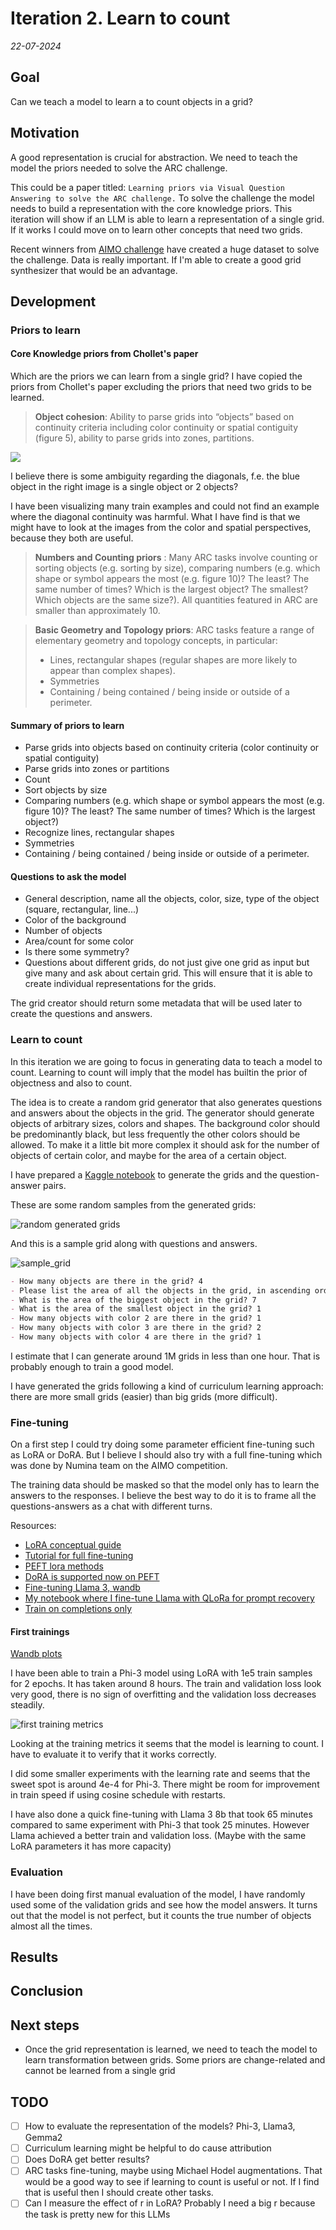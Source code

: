# Iteration 2. Learn to count

_22-07-2024_

## Goal

Can we teach a model to learn a to count objects in a grid?

## Motivation

A good representation is crucial for abstraction. We need to teach the model
the priors needed to solve the ARC challenge.

This could be a paper titled: `Learning priors via Visual Question Answering to solve the ARC challenge.`
To solve the challenge the model needs to build a representation with the core knowledge priors.
This iteration will show if an LLM is able to learn a representation of a single grid. If it works
I could move on to learn other concepts that need two grids.

Recent winners from [AIMO challenge](https://www.kaggle.com/competitions/ai-mathematical-olympiad-prize/discussion/519303) have created a huge dataset to solve the challenge. Data is really
important. If I'm able to create a good grid synthesizer that would be an advantage.

## Development

### Priors to learn

#### Core Knowledge priors from Chollet's paper

Which are the priors we can learn from a single grid? I have copied the priors from Chollet's paper
excluding the priors that need two grids to be learned.

> **Object cohesion**: Ability to parse grids into “objects” based on continuity criteria including color continuity or spatial contiguity (figure 5), ability to parse grids into zones, partitions.

![](res/2024-07-01-09-13-14.png)

I believe there is some ambiguity regarding the diagonals, f.e. the blue object in the right image is a single object or 2 objects?

I have been visualizing many train examples and could not find an example where the diagonal continuity was
harmful. What I have find is that we might have to look at the images from the color and spatial perspectives, because they both are useful.

> **Numbers and Counting priors** : Many ARC tasks involve counting or sorting objects (e.g. sorting by size), comparing numbers (e.g. which shape or symbol appears the most (e.g. figure 10)? The least? The same number of times? Which is the largest object? The smallest? Which objects are the same size?). All quantities featured in ARC are smaller than approximately 10.

<!--- --->

> **Basic Geometry and Topology priors**: ARC tasks feature a range of elementary geometry and topology concepts, in particular:
>
> - Lines, rectangular shapes (regular shapes are more likely to appear than complex shapes).
> - Symmetries
> - Containing / being contained / being inside or outside of a perimeter.

#### Summary of priors to learn

- Parse grids into objects based on continuity criteria (color continuity or spatial contiguity)
- Parse grids into zones or partitions
- Count
- Sort objects by size
- Comparing numbers (e.g. which shape or symbol appears the most (e.g. figure 10)? The least? The same number of times? Which is the largest object?)
- Recognize lines, rectangular shapes
- Symmetries
- Containing / being contained / being inside or outside of a perimeter.

#### Questions to ask the model

- General description, name all the objects, color, size, type of the object (square, rectangular, line...)
- Color of the background
- Number of objects
- Area/count for some color
- Is there some symmetry?
- Questions about different grids, do not just give one grid as input but give many and ask about certain grid. This will ensure that it is able to create individual representations for the grids.

The grid creator should return some metadata that will be used later to create the questions and answers.

### Learn to count

In this iteration we are going to focus in generating data to teach a model to count. Learning to count
will imply that the model has builtin the prior of objectness and also to count.

The idea is to create a random grid generator that also generates questions and answers about the objects
in the grid. The generator should generate objects of arbitrary sizes, colors and shapes. The background color should
be predominantly black, but less frequently the other colors should be allowed. To make it a little bit
more complex it should ask for the number of objects of certain color, and maybe for the area of a certain object.

I have prepared a [Kaggle notebook](https://www.kaggle.com/code/ironbar/learn-to-count) to generate the grids and the question-answer pairs.

These are some random samples from the generated grids:

![random generated grids](res/2024-07-24-12-00-23.png)

And this is a sample grid along with questions and answers.

![sample_grid](res/2024-07-24-12-01-11.png)

```markdown
- How many objects are there in the grid? 4
- Please list the area of all the objects in the grid, in ascending order and separated by commas 1, 1, 7, 7
- What is the area of the biggest object in the grid? 7
- What is the area of the smallest object in the grid? 1
- How many objects with color 2 are there in the grid? 1
- How many objects with color 3 are there in the grid? 2
- How many objects with color 4 are there in the grid? 1
```

I estimate that I can generate around 1M grids in less than one hour. That is probably enough to train a good model.

I have generated the grids following a kind of curriculum learning approach: there are more small grids (easier) than big grids (more difficult).

### Fine-tuning

On a first step I could try doing some parameter efficient fine-tuning such as LoRA or DoRA.
But I believe I should also try with a full fine-tuning which was done by Numina team
on the AIMO competition.

The training data should be masked so that the model only has to learn the answers to the responses. I believe
the best way to do it is to frame all the questions-answers as a chat with different turns.

Resources:

- [LoRA conceptual guide](https://huggingface.co/docs/peft/main/en/conceptual_guides/lora)
- [Tutorial for full fine-tuning](https://huggingface.co/docs/transformers/en/training)
- [PEFT lora methods](https://huggingface.co/docs/peft/en/task_guides/lora_based_methods)
- [DoRA is supported now on PEFT](https://huggingface.co/docs/peft/en/developer_guides/lora#weight-decomposed-low-rank-adaptation-dora)
- [Fine-tuning Llama 3, wandb](https://wandb.ai/byyoung3/mlnews2/reports/Fine-Tuning-Llama-3-with-LoRA-TorchTune-vs-HuggingFace--Vmlldzo3NjE3NzAz#fine-tuning-llama-3:-torchtune-vs-hugginface)
- [My notebook where I fine-tune Llama with QLoRa for prompt recovery](https://github.com/ironbar/prompt_recovery/blob/main/notebooks/012_fine-tune_llama.ipynb)
- [Train on completions only](https://huggingface.co/docs/trl/en/sft_trainer#train-on-completions-only)

#### First trainings

[Wandb plots](https://wandb.ai/guillermobarbadillo/20240724_first_trainings?nw=nwuserguillermobarbadillo)

I have been able to train a Phi-3 model using LoRA with 1e5 train samples for 2 epochs. It has taken around 8 hours.
The train and validation loss look very good, there is no sign of overfitting and the validation loss decreases steadily.

![first training metrics](res/2024-07-26-09-51-50.png)

Looking at the training metrics it seems that the model is learning to count. I have to evaluate it to
verify that it works correctly.

I did some smaller experiments with the learning rate and seems that the sweet spot is around 4e-4 for Phi-3.
There might be room for improvement in train speed if using cosine schedule with restarts.

I have also done a quick fine-tuning with Llama 3 8b that took 65 minutes compared to same experiment with Phi-3
that took 25 minutes. However Llama achieved a better train and validation loss. (Maybe with the same
LoRA parameters it has more capacity)

### Evaluation

I have been doing first manual evaluation of the model, I have randomly used some of the validation grids
and see how the model answers. It turns out that the model is not perfect, but it counts the true
number of objects almost all the times.

## Results

## Conclusion

## Next steps

- Once the grid representation is learned, we need to teach the model to learn transformation between grids. Some priors are change-related and cannot be learned from a single grid

## TODO

- [ ] How to evaluate the representation of the models? Phi-3, Llama3, Gemma2
- [ ] Curriculum learning might be helpful to do cause attribution
- [ ] Does DoRA get better results?
- [ ] ARC tasks fine-tuning, maybe using Michael Hodel augmentations. That would be a good way to see if
      learning to count is useful or not. If I find that is useful then I should create other tasks.
- [ ] Can I measure the effect of r in LoRA? Probably I need a big r because the task is pretty new for this LLMs